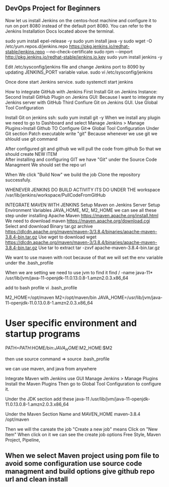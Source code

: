 ## DevOps Project for Beginners   

Now let us install Jenkins on the centos-host machine and configure it to run on port 8080 instead of the default port 8080.
You can refer to the Jenkins Installation Docs located above the terminal.

sudo yum install epel-release -y
sudo yum install java -y
sudo wget -O /etc/yum.repos.d/jenkins.repo https://pkg.jenkins.io/redhat-stable/jenkins.repo --no-check-certificate
sudo rpm --import http://pkg.jenkins.io/redhat-stable/jenkins.io.key
sudo yum install jenkins -y

Edit /etc/sysconfig/jenkins file and change Jenkins port to 8090 by updating JENKINS_PORT variable value.
sudo vi /etc/sysconfig/jenkins

Once done start Jenkins service.
sudo systemctl start jenkins

How to integrate GitHub with Jenkins
First Install Git on Jenkins Instance: 
Second Install GitHub Plugin on Jenkins GUI: Because I want to integrate my Jenkins server with GitHub
Third Confiure Git on Jenkins GUI. Use Global Tool Configuration

Install Git on jenkins ssh: sudo yum install git -y
When we install any plugin we need to go to Dashboard and select Manage Jenkins > Manage Plugins>Install Github
TO Configure Git=> Global Tool Configuration Under Git section Patch executable write "git"
Because whenever we use git we shlould use git command


After configured git and github we will pull the code from github
So that we should create  NEW ITEM\
After installing and configuring GIT we have "Git" under the Source Code Managment 
We should set the repo url

When We click "Build Now" we build the job
Clone the repository successfuly. 

WHENEVER JENKINS DO BUILD ACTIVITY ITS DO UNDER THE workspace
/var/lib/jenkins/workspace/PullCodeFromGitHub

INTEGRATE MAVEN WITH JENKINS 
Setup Maven on Jenkins Server
Setup Environment Variables
 JAVA_HOME, M2, M2_HOME
we can see all these step under installing Apache Maven 
https://maven.apache.org/install.html
We need to download maven 
https://maven.apache.org/download.cgi
Select and download
Binary tar.gz archive	https://dlcdn.apache.org/maven/maven-3/3.8.4/binaries/apache-maven-3.8.4-bin.tar.gz
Use wget to download
wget https://dlcdn.apache.org/maven/maven-3/3.8.4/binaries/apache-maven-3.8.4-bin.tar.gz
Use tar to extract
tar -zxvf apache-maven-3.8.4-bin.tar.gz

We want to use maven with root because of that 
we will set the env variable under the .bash_profile

When we are setting we need to use jvm to find it 
find / -name java-11*
/usr/lib/jvm/java-11-openjdk-11.0.13.0.8-1.amzn2.0.3.x86_64

add to bash profile
vi .bash_profile 


M2_HOME=/opt/maven
M2=/opt/maven/bin
JAVA_HOME=/usr/lib/jvm/java-11-openjdk-11.0.13.0.8-1.amzn2.0.3.x86_64
# User specific environment and startup programs

PATH=$PATH:$HOME/bin:$JAVA_HOME:$M2_HOME:$M2


then use source command => source .bash_profile

we can use maven, and java from anywhere

Integrate Maven with Jenkins use GUI
Manage Jenkins > Manage Plugins Install the Maven Plugins
Then go to Global Tool Configuration to configure it.

Under the JDK section add these
java-11 
/usr/lib/jvm/java-11-openjdk-11.0.13.0.8-1.amzn2.0.3.x86_64

Under the Maven Section
Name and MAVEN_HOME
maven-3.8.4
/opt/maven

Then we will the careate the job
"Create a new job" means Click on "New Item"
When click on it we can see the create job options 
Free Style, Maven Project,  Pipeline, 

When we select Maven project using pom file to avoid some configuration
use source code managment and build options
give github repo url
and clean install
-------------------------------------------------------------------











